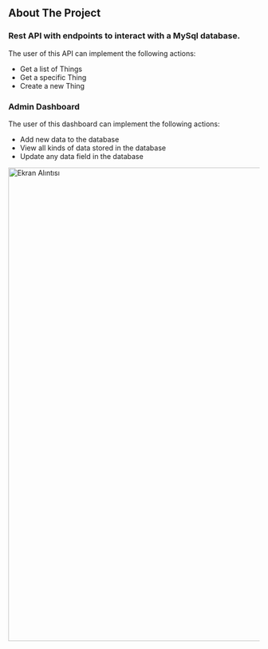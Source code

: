 ## About The Project

### Rest API with endpoints to interact with a MySql database.

The user of this API can implement the following actions:

-   Get a list of Things
-   Get a specific Thing
-   Create a new Thing

### Admin Dashboard

The user of this dashboard can implement the following actions:

-   Add new data to the database
-   View all kinds of data stored in the database
-   Update any data field in the database
<img width="948" alt="Ekran Alıntısı" src="https://user-images.githubusercontent.com/40761773/169654372-925d8651-6b86-4e61-afab-d8f1ec559eaf.PNG">
